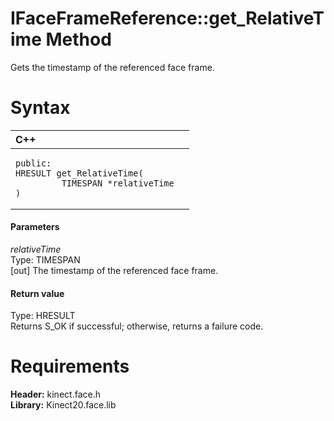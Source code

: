 IFaceFrameReference::get\_RelativeTime Method  
=============================================  

Gets the timestamp of the referenced face frame. <span id="syntaxSection"></span>

Syntax  
======  

<table>
<colgroup>
<col width="100%" />
</colgroup>
<thead>
<tr class="header">
<th align="left">C++</th>
</tr>
</thead>
<tbody>
<tr class="odd">
<td align="left"><pre><code>public:  
HRESULT get_RelativeTime(  
         TIMESPAN *relativeTime  
)</code></pre></td>
</tr>
</tbody>
</table>

<span id="ID4EG"></span>
#### Parameters  

*relativeTime*    
Type: TIMESPAN  
[out] The timestamp of the referenced face frame.  

<span id="ID4EP"></span>
#### Return value  

Type: HRESULT  
Returns S\_OK if successful; otherwise, returns a failure code.  

<span id="requirements"></span>

Requirements  
============  

**Header:** kinect.face.h  
**Library:** Kinect20.face.lib  



<!--Please do not edit the data in the comment block below.-->
<!--
TOCTitle : get_RelativeTime Method
RLTitle : IFaceFrameReference::get_RelativeTime Method
KeywordK : get_RelativeTime method
KeywordK : IFaceFrameReference::get_RelativeTime method
KeywordF : IFaceFrameReference::get_RelativeTime
KeywordF : get_RelativeTime
KeywordF : Microsoft.Kinect.face.IFaceFrameReference.get_RelativeTime(TIMESPAN@)
KeywordA : M:Microsoft.Kinect.face.IFaceFrameReference.get_RelativeTime(TIMESPAN@)
AssetID : M:Microsoft.Kinect.face.IFaceFrameReference.get_RelativeTime(TIMESPAN@)
Locale : en-us
CommunityContent : 1
APIType : Managed
APILocation : 
APIName : Microsoft.Kinect.face.IFaceFrameReference::get_RelativeTime
TargetOS : Windows
TopicType : kbSyntax
DevLang : C++
DocSet : K4Wv2
ProjType : K4Wv2Proj
Technology : Kinect for Windows
Product : Kinect for Windows SDK v2
productversion : 20
-->
